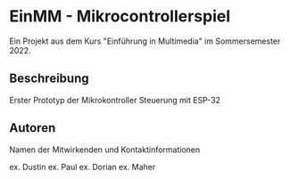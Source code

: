 # EinMM - Mikrocontrollerspiel

Ein Projekt aus dem Kurs "Einführung in Multimedia" im Sommersemester 2022.

## Beschreibung

Erster Prototyp der Mikrokontroller Steuerung mit ESP-32


## Autoren

Namen der Mitwirkenden und Kontaktinformationen

ex. Dustin
ex. Paul
ex. Dorian
ex. Maher

